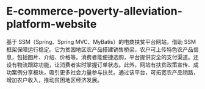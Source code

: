 # E-commerce-poverty-alleviation-platform-website
基于 SSM（Spring、Spring MVC、MyBatis）的电商扶贫平台网站，借助 SSM 框架保障运行稳定。它为贫困地区农产品搭建销售桥梁，农户可上传特色农产品信息，包括图片、介绍、价格等。消费者能便捷选购，平台提供安全的支付渠道。还设有物流跟踪功能，让消费者实时掌握订单状态。此外，网站有扶贫政策宣传、成功案例分享板块，吸引更多社会力量参与扶贫。通过该平台，可拓宽农产品销路，增加农户收入，推动贫困地区经济发展。 
